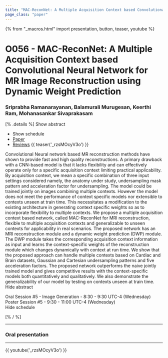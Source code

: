 ```yaml
---
title: "MAC-ReconNet: A Multiple Acquisition Context based Convolutional Neural Network for MR Image Reconstruction using Dynamic Weight Prediction"
page_class: "paper"
---
```


{% from "_macros.html" import presentation, button, teaser, youtube %}

# O056 - MAC-ReconNet: A Multiple Acquisition Context based Convolutional Neural Network for MR Image Reconstruction using Dynamic Weight Prediction

### Sriprabha Ramanarayanan, Balamurali Murugesan, Keerthi Ram, Mohanasankar Sivaprakasam

[% .details %]
<a class="toggle_visibility" data-selector=".abstract" data-level="3">Show abstract</a>
- <a class="toggle_visibility" data-selector=".schedule" data-level="3">Show schedule</a>
- <a href="https://openreview.net/pdf?id=pMHk_HIZf7">Paper</a>
- <a href="https://openreview.net/forum?id=pMHk_HIZf7">Reviews</a>
{{ teaser('_rzsMOcyV3o') }}

<p>
    <span class="abstract">
        Convolutional Neural network based MR reconstruction methods have shown to provide fast and high quality reconstructions.  A primary drawback with a CNN-based model is that it lacks flexibility and can effectively operate only for a specific acquisition context limiting practical applicability.  By acquisition context, we mean a specific combination of three input settings considered namely, the anatomy under study, undersampling mask pattern and acceleration  factor  for  undersampling.   The  model  could be  trained  jointly  on  images  combining multiple contexts.  However the model does not meet the performance of context specific models nor extensible to contexts unseen at train time.  This necessitates a modification to the existing architecture in generating context specific weights so as to incorporate flexibility to multiple contexts. We propose a multiple acquisition context based network, called MAC-ReconNet for MRI reconstruction, flexible to multiple acquisition contexts and generalizable to unseen contexts for applicability in real scenarios. The proposed network has an MRI reconstruction module and a dynamic weight prediction (DWP) module.  The DWP module takes the corresponding acquisition context information  as  input  and  learns  the context-specific weights  of  the  reconstruction module which changes dynamically with context at run time.  We show that the proposed approach can handle multiple contexts  based on Cardiac and Brain datasets, Gaussian and Cartesian undersampling patterns and five acceleration factors. The proposed network outperforms the naive  jointly  trained model  and  gives  competitive results  with  the  context-specific  models both quantitatively and qualitatively.  We also demonstrate the generalizability of our model by testing on contexts unseen at train time.
        <br>
        <span class="actions"><a class="toggle_visibility" data-level="2">Hide abstract</a></span>
    </span>
</p>

<p>
    <span class="schedule">
        Oral Session #5 - Image Generation  - 8:30 - 9:30 UTC-4 (Wednesday)<br>Poster Session #5  - 9:30 - 11:00 UTC-4 (Wednesday)
        <br>
        <span class="actions"><a class="toggle_visibility" data-level="2">Hide schedule</a></span>
    </span>
</p>

<!-- {{ button("Access paper channel", "https://chat.midl.io/channel/o056") }} -->
[% / %]

---

### Oral presentation

---

{{ youtube('_rzsMOcyV3o') }}